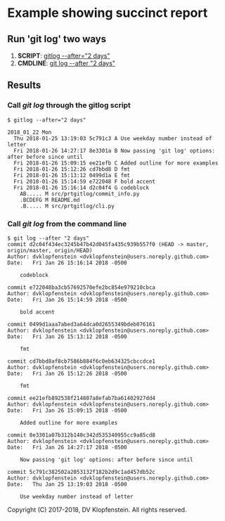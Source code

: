 # Example showing succinct report

## Run 'git log' two ways

  1) **SCRIPT**: [gitlog --after="2 days"]()    
  2) **CMDLINE**: [git log --after "2 days"]()    

## Results

### Call _git log_ through the gitlog script
```
$ gitlog --after="2 days"

2018_01_22 Mon
  Thu 2018-01-25 13:19:03 5c791c3 A Use weekday number instead of letter
  Fri 2018-01-26 14:27:17 8e3301a B Now passing 'git log' options: after before since until
  Fri 2018-01-26 15:09:15 ee21efb C Added outline for more examples
  Fri 2018-01-26 15:12:26 cd7bbd8 D fmt
  Fri 2018-01-26 15:13:12 0499d1a E fmt
  Fri 2018-01-26 15:14:59 e722048 F bold accent
  Fri 2018-01-26 15:16:14 d2c04f4 G codeblock
    AB..... M src/prtgitlog/commit_info.py
    .BCDEFG M README.md
    .B..... M src/prtgitlog/cli.py
```

### Call _git log_ from the command line
```
$ git log --after "2 days"
commit d2c04f434ec3245b47b42d045fa435c939b557f0 (HEAD -> master, origin/master, origin/HEAD)
Author: dvklopfenstein <dvklopfenstein@users.noreply.github.com>
Date:   Fri Jan 26 15:16:14 2018 -0500

    codeblock

commit e722048ba3cb57692570efe2bc854e979210cbca
Author: dvklopfenstein <dvklopfenstein@users.noreply.github.com>
Date:   Fri Jan 26 15:14:59 2018 -0500

    bold accent

commit 0499d1aaa7abed3a64dca0d2655349bdeb076161
Author: dvklopfenstein <dvklopfenstein@users.noreply.github.com>
Date:   Fri Jan 26 15:13:12 2018 -0500

    fmt

commit cd7bbd8af8cb7586b884f6c0eb634325cbccdce1
Author: dvklopfenstein <dvklopfenstein@users.noreply.github.com>
Date:   Fri Jan 26 15:12:26 2018 -0500

    fmt

commit ee21efb892538f214807a8efab7ba61402927dd4
Author: dvklopfenstein <dvklopfenstein@users.noreply.github.com>
Date:   Fri Jan 26 15:09:15 2018 -0500

    Added outline for more examples

commit 8e3301a07b312b140c342d535340955cc9a85cd8
Author: dvklopfenstein <dvklopfenstein@users.noreply.github.com>
Date:   Fri Jan 26 14:27:17 2018 -0500

    Now passing 'git log' options: after before since until

commit 5c791c382502a2053132f182b2d9c1ad457db52c
Author: dvklopfenstein <dvklopfenstein@users.noreply.github.com>
Date:   Thu Jan 25 13:19:03 2018 -0500

    Use weekday number instead of letter
```

Copyright (C) 2017-2018, DV Klopfenstein. All rights reserved.
